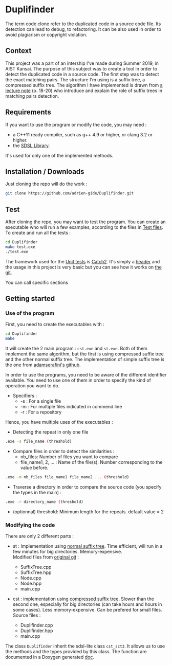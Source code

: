 # Duplifinder
The term code clone refer to the duplicated code in a source code file. Its detection can lead to debug, to refactoring. It can be also used in order to avoid plagiarism or copyright violation.

## Context
This project was a part of an intership I've made during Summer 2019, in AIST Kansai. The purpose of this subject was to create a tool in order to detect the duplicated code in a source code. The first step was to detect the exact matching pairs. The structure I'm using is a suffix tree, a compressed suffix tree. The algorithm I have implemented is drawn from [a lecture note][drop] (p. 18-20) who introduce and explain the role of suffix trees in matching pairs detection.

## Requirements

If you want to use the program or modify the code, you may need : 
* a C++11 ready compiler, such as g++ 4.9 or higher, or clang 3.2 or higher.
* the [SDSL Library][sdsl].

It's used for only one of the implemented methods.

## Installation / Downloads

Just cloning the repo will do the work : 
```sh
git clone https://github.com/adrien-gide/Duplifinder.git
```
## Test

After cloning the repo, you may want to test the program. You can create an executable who will run a few examples, according to the files in [Test files](Test%20files/).
To create and run all the tests : 
```sh
cd Duplifinder
make test.exe
./test.exe
```
The framework used for the [Unit tests][test] is [Catch2][catch]. It's simply a [header][header] and the usage in this project is very basic but you can see how it works on [the git][catch].

You can call specific sections 

## Getting started

### Use of the program

First, you need to create the executables with :
```sh
cd Duplifinder
make
```
It will create the 2 main program : `cst.exe` and `st.exe`. Both of them implement the same algorithm, but the first is using compressed suffix tree and the other normal suffix tree. The implementation of simple suffix tree is the one from [adamserafini's github][adam].

In order to use the programs, you need to be aware of the different identifier available. You need to use one of them in order to specify the kind of operation you want to do.
* Specifiers :
    + -s : For a single file
    + -m : For multiple files indicated in commend line
    + -r : For a repository


Hence, you have multiple uses of the executables : 
* Detecting the repeat in only one file 
```sh
.exe -s file_name (threshold)
```
* Compare files in order to detect the similarities :
    + nb_files: Number of files you want to compare
    + file_name1, 2, ... : Name of the file(s). Number corresponding to the value before.

```sh
.exe -m nb_files file_name1 file_name2 ... (threshold)
```
* Traverse a directory in order to compare the source code (you specify the types in the main) :
```sh
.exe -r directory_name (threshold)
```

* (optionnal) threshold: Minimum length for the repeats. default value = 2

### Modifying the code

There are only 2 different parts :
* st : Implementation using [normal suffix tree][adam]. Time efficient, will run in a few minutes for big directories. Memory-expensive.  
Modified files from [original git][adam] :

    + SuffixTree.cpp
    + SuffixTree.hpp
    + Node.cpp
    + Node.hpp
    + main.cpp

* cst : implementation using [compressed suffix tree][sdsl]. Slower than the second one, especially for big directories (can take hours and hours in some cases). Less memory-expensive. Can be prefered for small files.
Source files : 
        
    + Duplifinder.cpp
    + Duplifinder.hpp
    + main.cpp

The class `Duplifinder` inherit the sdsl-lite class `cst_sct3`. It allows us to use the methods and the types provided by this class. 
The function are documented in a Doxygen generated [doc][doc].


[drop]: https://www.dropbox.com/s/mjvccs6hq69cage/05-SuffixTrees.pdf?dl=0 "Lecture note"
[sdsl]: https://github.com/simongog/sdsl-lite "Git SDSL"
[catch]: https://github.com/catchorg/Catch2 "Git Catch"
[header]: https://github.com/adrien-gide/Detect_Code_Clone/blob/master/catch.hpp "Catch file"
[test]: https://github.com/adrien-gide/Detect_Code_Clone/blob/master/test.cpp "Test file"
[doc]: https://adrien-gide.github.io/Detect_Code_Clone/ "doxygen"
[adam]: https://github.com/adamserafini/suffix-tree "Git suffix tree"
